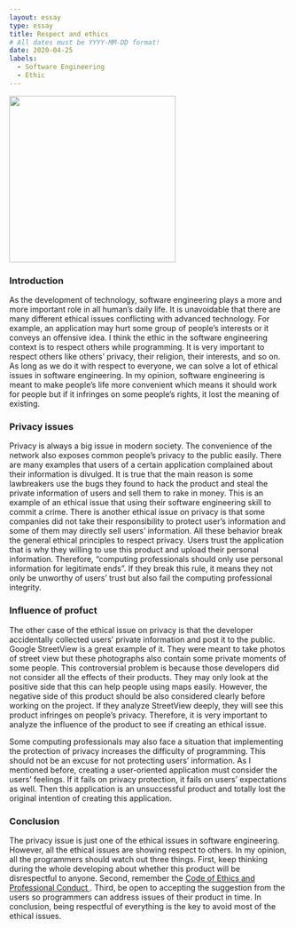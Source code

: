 ```yaml
---
layout: essay
type: essay
title: Respect and ethics
# All dates must be YYYY-MM-DD format!
date: 2020-04-25
labels:
  - Software Engineering
  - Ethic
---
```

<img src="https://www.scu.edu/media/mobi/blog-variants/Ethics-Blog-760x550-760x550.png" width="300px" float="left">

### Introduction

As the development of technology, software engineering plays a more and more important role in all human’s daily life. It is unavoidable that there are many different ethical issues conflicting with advanced technology. For example, an application may hurt some group of people’s interests or it conveys an offensive idea. I think the ethic in the software engineering context is to respect others while programming. It is very important to respect others like others’ privacy, their religion, their interests, and so on. As long as we do it with respect to everyone, we can solve a lot of ethical issues in software engineering. In my opinion, software engineering is meant to make people’s life more convenient which means it should work for people but if it infringes on some people’s rights, it lost the meaning of existing.

### Privacy issues 

Privacy is always a big issue in modern society. The convenience of the network also exposes common people’s privacy to the public easily. There are many examples that users of a certain application complained about their information is divulged. It is true that the main reason is some lawbreakers use the bugs they found to hack the product and steal the private information of users and sell them to rake in money. This is an example of an ethical issue that using their software engineering skill to commit a crime. There is another ethical issue on privacy is that some companies did not take their responsibility to protect user’s information and some of them may directly sell users’ information. All these behavior break the general ethical principles to respect privacy. Users trust the application that is why they willing to use this product and upload their personal information. Therefore, “computing professionals should only use personal information for legitimate ends”. If they break this rule, it means they not only be unworthy of users’ trust but also fail the computing professional integrity.

### Influence of profuct

The other case of the ethical issue on privacy is that the developer accidentally collected users’ private information and post it to the public. Google StreetView is a great example of it. They were meant to take photos of street view but these photographs also contain some private moments of some people. This controversial problem is because those developers did not consider all the effects of their products. They may only look at the positive side that this can help people using maps easily. However, the negative side of this product should be also considered clearly before working on the project. If they analyze StreetView deeply, they will see this product infringes on people’s privacy. Therefore, it is very important to analyze the influence of the product to see if creating an ethical issue.

Some computing professionals may also face a situation that implementing the protection of privacy increases the difficulty of programming. This should not be an excuse for not protecting users’ information. As I mentioned before, creating a user-oriented application must consider the users’ feelings. If it fails on privacy protection, it fails on users’ expectations as well. Then this application is an unsuccessful product and totally lost the original intention of creating this application.
	
### Conclusion

The privacy issue is just one of the ethical issues in software engineering. However, all the ethical issues are showing respect to others. In my opinion, all the programmers should watch out three things. First, keep thinking during the whole developing about whether this product will be disrespectful to anyone. Second, remember the <a href=”https://www.acm.org/code-of-ethics”> Code of Ethics and Professional Conduct </a>. Third, be open to accepting the suggestion from the users so programmers can address issues of their product in time. In conclusion, being respectful of everything is the key to avoid most of the ethical issues.
